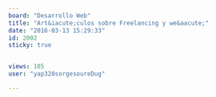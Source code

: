 ```yaml
---
board: "Desarrollo Web"
title: "Art&iacute;culos sobre Freelancing y we&aacute;"
date: "2016-03-13 15:29:33"
id: 2002
sticky: true


views: 105
user: "yap320sorgesoureDug"

---
```

